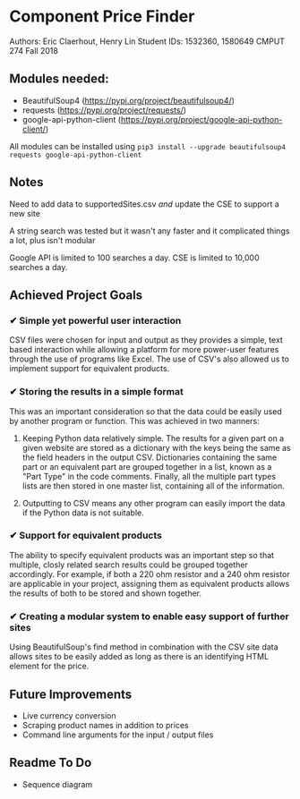 # Component Price Finder
Authors: Eric Claerhout, Henry Lin
Student IDs: 1532360, 1580649
CMPUT 274 Fall 2018

## Modules needed:
- BeautifulSoup4 (https://pypi.org/project/beautifulsoup4/)
- requests (https://pypi.org/project/requests/)
- google-api-python-client (https://pypi.org/project/google-api-python-client/)

All modules can be installed using
`pip3 install --upgrade beautifulsoup4 requests google-api-python-client`



## Notes
Need to add data to supportedSites.csv *and* update the CSE to support a new
site

A string search was tested but it wasn't any faster and it complicated things
a lot, plus isn't modular

Google API is limited to 100 searches a day. CSE is limited to 10,000 searches
a day.


## Achieved Project Goals

### ✔ Simple yet powerful user interaction
CSV files were chosen for input and output as they provides a simple,
text based interaction while allowing a platform for more power-user
features through the use of programs like Excel. The use of CSV's also
allowed us to implement support for equivalent products.

### ✔ Storing the results in a simple format
This was an important consideration so that the data could be easily
used by another program or function. This was achieved in two manners:

1) Keeping Python data relatively simple. The results for a given part
on a given website are stored as a dictionary with the keys being the
same as the field headers in the output CSV. Dictionaries containing the
same part or an equivalent part are grouped together in a list, known as
a "Part Type" in the code comments. Finally, all the multiple part types
lists are then stored in one master list, containing all of the
information.

2) Outputting to CSV means any other program can easily import the data
if the Python data is not suitable.

### ✔ Support for equivalent products
The ability to specify equivalent products was an important step so that
multiple, closly related search results could be grouped together
accordingly. For example, if both a 220 ohm resistor and a 240 ohm
resistor are applicable in your project, assigning them as equivalent
products allows the results of both to be stored and shown together.

### ✔ Creating a modular system to enable easy support of further sites
Using BeautifulSoup's find method in combination with the CSV site data
allows sites to be easily added as long as there is an identifying HTML
element for the price.


## Future Improvements
- Live currency conversion
- Scraping product names in addition to prices
- Command line arguments for the input / output files

## Readme To Do
- Sequence diagram

